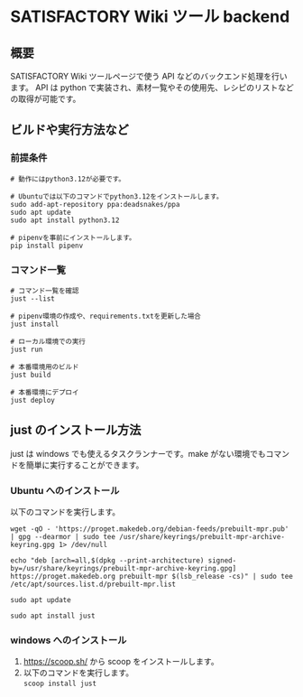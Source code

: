 # SATISFACTORY Wiki ツール backend

## 概要

SATISFACTORY Wiki ツールページで使う API などのバックエンド処理を行います。
API は python で実装され、素材一覧やその使用先、レシピのリストなどの取得が可能です。

## ビルドや実行方法など

### 前提条件

```
# 動作にはpython3.12が必要です。

# Ubuntuでは以下のコマンドでpython3.12をインストールします。
sudo add-apt-repository ppa:deadsnakes/ppa
sudo apt update
sudo apt install python3.12

# pipenvを事前にインストールします。
pip install pipenv
```

### コマンド一覧

```
# コマンド一覧を確認
just --list

# pipenv環境の作成や、requirements.txtを更新した場合
just install

# ローカル環境での実行
just run

# 本番環境用のビルド
just build

# 本番環境にデプロイ
just deploy
```

## just のインストール方法

just は windows でも使えるタスクランナーです。make がない環境でもコマンドを簡単に実行することができます。

### Ubuntu へのインストール

以下のコマンドを実行します。

```
wget -qO - 'https://proget.makedeb.org/debian-feeds/prebuilt-mpr.pub' | gpg --dearmor | sudo tee /usr/share/keyrings/prebuilt-mpr-archive-keyring.gpg 1> /dev/null

echo "deb [arch=all,$(dpkg --print-architecture) signed-by=/usr/share/keyrings/prebuilt-mpr-archive-keyring.gpg] https://proget.makedeb.org prebuilt-mpr $(lsb_release -cs)" | sudo tee /etc/apt/sources.list.d/prebuilt-mpr.list

sudo apt update

sudo apt install just
```

### windows へのインストール

1. https://scoop.sh/ から scoop をインストールします。
1. 以下のコマンドを実行します。 \
   `scoop install just`
